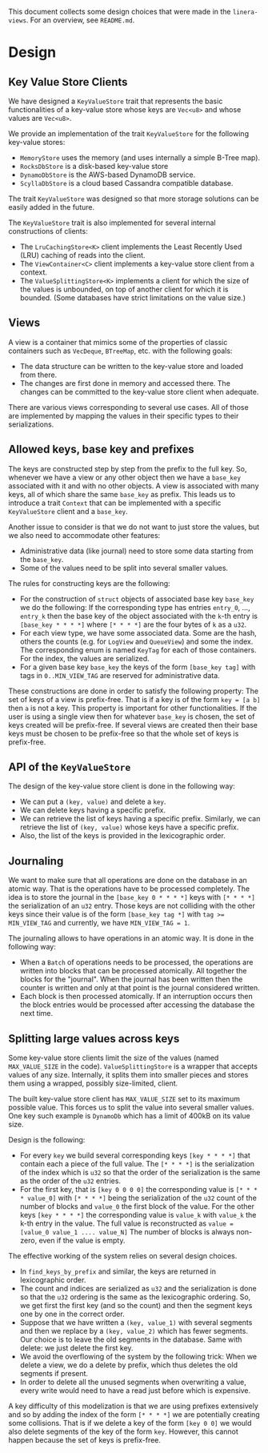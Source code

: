This document collects some design choices that were made in the `linera-views`.
For an overview, see `README.md`.

# Design

## Key Value Store Clients

We have designed a `KeyValueStore` trait that represents the basic functionalities
of a key-value store whose keys are `Vec<u8>` and whose values are `Vec<u8>`.

We provide an implementation of the trait `KeyValueStore` for the following key-value stores:
* `MemoryStore` uses the memory (and uses internally a simple B-Tree map).
* `RocksDbStore` is a disk-based key-value store
* `DynamoDbStore` is the AWS-based DynamoDB service.
* `ScyllaDbStore` is a cloud based Cassandra compatible database.

The trait `KeyValueStore` was designed so that more storage solutions can be easily added in the future.

The `KeyValueStore` trait is also implemented for several internal constructions of clients:
* The `LruCachingStore<K>` client implements the Least Recently Used (LRU)
caching of reads into the client.
* The `ViewContainer<C>` client implements a key-value store client from a context.
* The `ValueSplittingStore<K>` implements a client for which the
size of the values is unbounded, on top of another client for which it is bounded.
(Some databases have strict limitations on the value size.)

## Views

A view is a container that mimics some of the properties of classic containers such
as `VecDeque`, `BTreeMap`, etc. with the following goals:
* The data structure can be written to the key-value store and loaded from there.
* The changes are first done in memory and accessed there. The changes can be committed
to the key-value store client when adequate.

There are various views corresponding to several use cases. All of those are
implemented by mapping the values in their specific types to their serializations.

## Allowed keys, base key and prefixes

The keys are constructed step by step from the prefix to the full key. So, whenever
we have a view or any other object then we have a `base_key` associated with it and
with no other objects. A view is associated with many keys, all of which share the same
`base_key` as prefix.
This leads us to introduce a trait `Context` that can be implemented with a specific
`KeyValueStore` client and a `base_key`.

Another issue to consider is that we do not want to just store the values, but we
also need to accommodate other features:
* Administrative data (like journal) need to store some data starting from the `base_key`.
* Some of the values need to be split into several smaller values.

The rules for constructing keys are the following:
* For the construction of `struct` objects of associated base key `base_key` we do the
following: If the corresponding type has entries `entry_0`, ..., `entry_k` then the
base key of the object associated with the `k`-th entry is `[base_key * * * *]` where
`[* * * *]` are the four bytes of `k` as a `u32`.
* For each view type, we have some associated data. Some are the hash, others the counts
(e.g. for `LogView` and `QueueView`) and some the index. The corresponding enum is
named `KeyTag` for each of those containers. For the index, the values are serialized.
* For a given base key `base_key` the keys of the form `[base_key tag]` with tags in
`0..MIN_VIEW_TAG` are reserved for administrative data.

These constructions are done in order to satisfy the following property: The set of keys
of a view is prefix-free. That is if a key is of the form `key = [a b]` then `a` is
not a key. This property is important for other functionalities.
If the user is using a single view then for whatever `base_key` is chosen, the set of keys
created will be prefix-free. If several views are created then their base keys must be
chosen to be prefix-free so that the whole set of keys is prefix-free.

## API of the `KeyValueStore`

The design of the key-value store client is done in the following way:
* We can put a `(key, value)` and delete a `key`.
* We can delete keys having a specific prefix.
* We can retrieve the list of keys having a specific prefix. Similarly, we can
retrieve the list of `(key, value)` whose keys have a specific prefix.
* Also, the list of the keys is provided in the lexicographic order.

## Journaling

We want to make sure that all operations are done on the database in an atomic
way. That is the operations have to be processed completely. The idea is to
store the journal in the `[base_key 0 * * * *]` keys with `[* * * *]` the
serialization of an `u32` entry.
Those keys are not colliding with the other keys since their value is of the
form `[base_key tag *]` with `tag >= MIN_VIEW_TAG` and currently, we have
`MIN_VIEW_TAG = 1`.

The journaling allows to have operations in an atomic way. It is done in the
following way:
* When a `Batch` of operations needs to be processed, the operations are written
into blocks that can be processed atomically. All together the blocks for the
"journal". When the journal has been written then the counter is written and
only at that point is the journal considered written.
* Each block is then processed atomically. If an interruption occurs then
the block entries would be processed after accessing the database the next time.

## Splitting large values across keys

Some key-value store clients limit the size of the values (named `MAX_VALUE_SIZE`
in the code). `ValueSplittingStore` is a wrapper that accepts values
of any size. Internally, it splits them into smaller pieces and stores them
using a wrapped, possibly size-limited, client.

The built key-value store client has `MAX_VALUE_SIZE` set to its maximum possible
value. This forces us to split the value into several smaller values. One key
such example is `DynamoDb` which has a limit of 400kB on its value size.

Design is the following:
* For every `key` we build several corresponding keys `[key * * * *]` that contain
each a piece of the full value.
The `[* * * *]` is the serialization of the index which is `u32` so that
the order of the serialization is the same as the order of the `u32` entries.
* For the first key, that is `[key 0 0 0 0]` the corresponding value is `[* * * * value_0]`
with `[* * * *]` being the serialization of the `u32` count of the number of blocks
and `value_0` the first block of the value. For the other keys `[key * * * *]` the
corresponding value is `value_k` with `value_k` the k-th entry in the value. The full
value is reconstructed as `value = [value_0 value_1 .... value_N]`
The number of blocks is always non-zero, even if the value is empty.

The effective working of the system relies on several design choices.
* In `find_keys_by_prefix` and similar, the keys are
returned in lexicographic order.
* The count and indices are serialized as `u32` and the serialization is done
so that the `u32` ordering is the same as the lexicographic ordering. So, we
get first the first key (and so the count) and then the segment keys one by
one in the correct order.
* Suppose that we have written a `(key, value_1)` with several segments and then
we replace by a `(key, value_2)` which has fewer segments.
Our choice is to leave the old segments in the database. Same with delete:
we just delete the first key.
* We avoid the overflowing of the system by the following trick: When we delete
a view, we do a delete by prefix, which thus deletes the old segments if present.
* In order to delete all the unused segments when overwriting a value, every write
would need to have a read just before which is expensive.

A key difficulty of this modelization is that we are using prefixes extensively
and so by adding the index of the form `[* * * *]` we are potentially creating
some collisions. That is if we delete a key of the form `[key 0 0]` we would
also delete segments of the key of the form `key`. However, this cannot happen
because the set of keys is prefix-free.
